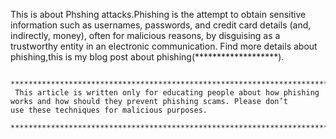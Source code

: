 This is about Phshing attacks.Phishing is the attempt to obtain sensitive information such as usernames, passwords, and credit card details (and, indirectly, money), often for malicious reasons, by disguising as a trustworthy entity in an electronic communication.
     Find more details about phishing,this is my blog post about phishing(*******************).
     
     
     ************************************************************************************************************************************
     This article is written only for educating people about how phishing works and how should they prevent phishing scams. Please don’t        use these techniques for malicious purposes.
     ************************************************************************************************************************************
                
